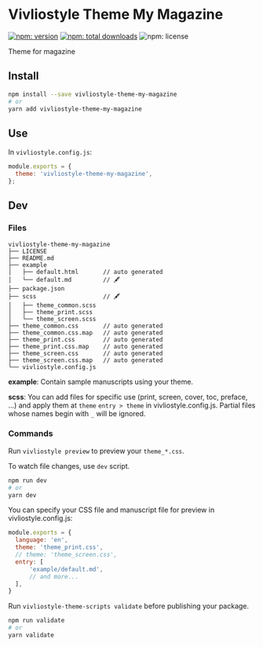 # Vivliostyle Theme My Magazine

[![npm: version](https://flat.badgen.net/npm/v/vivliostyle-theme-my-magazine)](https://npmjs.com/package/vivliostyle-theme-my-magazine)
[![npm: total downloads](https://flat.badgen.net/npm/dt/vivliostyle-theme-my-magazine)](https://npmjs.com/package/vivliostyle-theme-my-magazine)
![npm: license](https://flat.badgen.net/npm/license/vivliostyle-theme-my-magazine)

Theme for magazine

## Install

```bash
npm install --save vivliostyle-theme-my-magazine
# or
yarn add vivliostyle-theme-my-magazine
```

## Use

In `vivliostyle.config.js`:

```js
module.exports = {
  theme: 'vivliostyle-theme-my-magazine',
};
```

## Dev

### Files

```
vivliostyle-theme-my-magazine
├── LICENSE
├── README.md
├── example
│   ├── default.html       // auto generated
│   └── default.md         // 🖋
├── package.json
├── scss                   // 🖋
│   ├── theme_common.scss
│   ├── theme_print.scss
│   └── theme_screen.scss
├── theme_common.css       // auto generated
├── theme_common.css.map   // auto generated
├── theme_print.css        // auto generated
├── theme_print.css.map    // auto generated
├── theme_screen.css       // auto generated
├── theme_screen.css.map   // auto generated
└── vivliostyle.config.js
```

**example**: Contain sample manuscripts using your theme.

**scss**: You can add files for specific use (print, screen, cover, toc, preface, ...) and apply them at `theme` `entry > theme` in vivliostyle.config.js. Partial files whose names begin with `_` will be ignored.


### Commands

Run `vivliostyle preview` to preview your `theme_*.css`.

To watch file changes, use `dev` script.

```bash
npm run dev
# or
yarn dev
```

You can specify your CSS file and manuscript file for preview in vivliostyle.config.js:

```js
module.exports = {
  language: 'en',
  theme: 'theme_print.css',
  // theme: 'theme_screen.css',
  entry: [
      'example/default.md',
      // and more...
  ],
}
```

Run `vivliostyle-theme-scripts validate` before publishing your package.

```bash
npm run validate
# or
yarn validate
```

